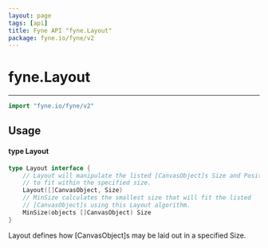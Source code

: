 ```yaml
---
layout: page
tags: [api]
title: Fyne API "fyne.Layout"
package: fyne.io/fyne/v2
---
```


# fyne.Layout
---
```go
import "fyne.io/fyne/v2"
```

## Usage

#### type Layout

```go
type Layout interface {
	// Layout will manipulate the listed [CanvasObject]s Size and Position
	// to fit within the specified size.
	Layout([]CanvasObject, Size)
	// MinSize calculates the smallest size that will fit the listed
	// [CanvasObject]s using this Layout algorithm.
	MinSize(objects []CanvasObject) Size
}
```

Layout defines how [CanvasObject]s may be laid out in a specified Size.
